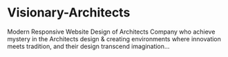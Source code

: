 # Visionary-Architects
Modern Responsive Website Design of Architects Company who achieve mystery in the Architects design &amp; creating environments where innovation meets tradition, and their design transcend imagination...
